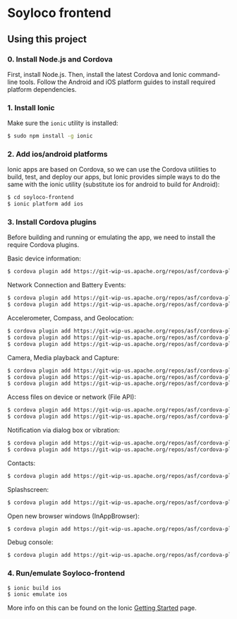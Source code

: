 Soyloco frontend
=====================

## Using this project


### 0. Install Node.js and Cordova
First, install Node.js. Then, install the latest Cordova and Ionic command-line tools.
Follow the Android and iOS platform guides to install required platform dependencies.

### 1. Install Ionic

Make sure the `ionic` utility is installed:

```bash
$ sudo npm install -g ionic
```

### 2. Add ios/android platforms
Ionic apps are based on Cordova, so we can use the Cordova utilities
to build, test, and deploy our apps, but Ionic provides simple ways to do
the same with the ionic utility (substitute ios for android to build for Android):

```bash
$ cd soyloco-frontend
$ ionic platform add ios
```

### 3. Install Cordova plugins

Before building and running or emulating the app, we need to install the
require Cordova plugins.

Basic device information:
```bash
$ cordova plugin add https://git-wip-us.apache.org/repos/asf/cordova-plugin-device.git
```

Network Connection and Battery Events:
```bash
$ cordova plugin add https://git-wip-us.apache.org/repos/asf/cordova-plugin-network-information.git
$ cordova plugin add https://git-wip-us.apache.org/repos/asf/cordova-plugin-battery-status.git
```

Accelerometer, Compass, and Geolocation:
```bash
$ cordova plugin add https://git-wip-us.apache.org/repos/asf/cordova-plugin-device-motion.git
$ cordova plugin add https://git-wip-us.apache.org/repos/asf/cordova-plugin-device-orientation.git
$ cordova plugin add https://git-wip-us.apache.org/repos/asf/cordova-plugin-geolocation.git
```

Camera, Media playback and Capture:
```bash
$ cordova plugin add https://git-wip-us.apache.org/repos/asf/cordova-plugin-camera.git
$ cordova plugin add https://git-wip-us.apache.org/repos/asf/cordova-plugin-media-capture.git
$ cordova plugin add https://git-wip-us.apache.org/repos/asf/cordova-plugin-media.git
```

Access files on device or network (File API):
```bash
$ cordova plugin add https://git-wip-us.apache.org/repos/asf/cordova-plugin-file.git
$ cordova plugin add https://git-wip-us.apache.org/repos/asf/cordova-plugin-file-transfer.git
```

Notification via dialog box or vibration:
```bash
$ cordova plugin add https://git-wip-us.apache.org/repos/asf/cordova-plugin-dialogs.git
$ cordova plugin add https://git-wip-us.apache.org/repos/asf/cordova-plugin-vibration.git
```

Contacts:
```bash
$ cordova plugin add https://git-wip-us.apache.org/repos/asf/cordova-plugin-globalization.git
```

Splashscreen:
```bash
$ cordova plugin add https://git-wip-us.apache.org/repos/asf/cordova-plugin-splashscreen.git
```

Open new browser windows (InAppBrowser):
```bash
$ cordova plugin add https://git-wip-us.apache.org/repos/asf/cordova-plugin-inappbrowser.git
```

Debug console:
```bash
$ cordova plugin add https://git-wip-us.apache.org/repos/asf/cordova-plugin-console.git
```

### 4. Run/emulate Soyloco-frontend

```bash
$ ionic build ios
$ ionic emulate ios
```

More info on this can be found on the Ionic [Getting Started](http://ionicframework.com/getting-started) page.